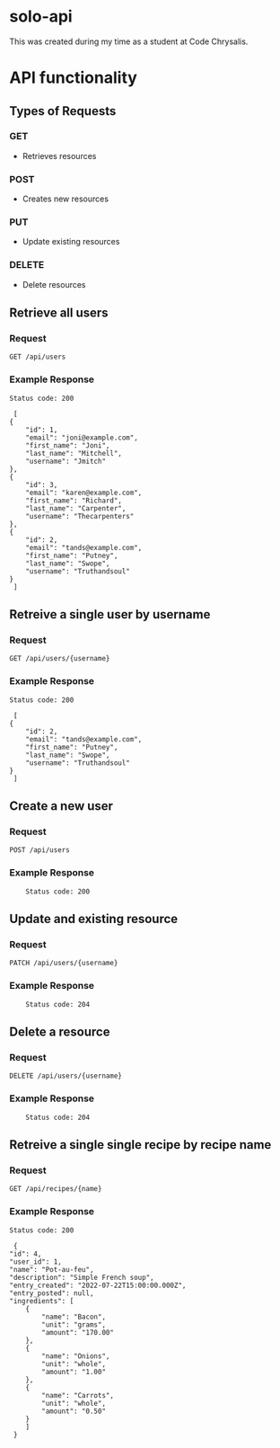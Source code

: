 # solo-api

This was created during my time as a student at Code Chrysalis.

# API functionality

## Types of Requests
### GET
- Retrieves resources
### POST
- Creates new resources
### PUT
- Update existing resources
### DELETE
- Delete resources

## Retrieve all users

### Request

`GET /api/users`

### Example Response

    Status code: 200

     [
    {
        "id": 1,
        "email": "joni@example.com",
        "first_name": "Joni",
        "last_name": "Mitchell",
        "username": "Jmitch"
    },
    {
        "id": 3,
        "email": "karen@example.com",
        "first_name": "Richard",
        "last_name": "Carpenter",
        "username": "Thecarpenters"
    },
    {
        "id": 2,
        "email": "tands@example.com",
        "first_name": "Putney",
        "last_name": "Swope",
        "username": "Truthandsoul"
    }
     ]



  

## Retreive a single user by username
### Request

`GET /api/users/{username}`

### Example Response

    Status code: 200

     [
    {
        "id": 2,
        "email": "tands@example.com",
        "first_name": "Putney",
        "last_name": "Swope",
        "username": "Truthandsoul"
    }
     ]

  

## Create a new user

### Request

`POST /api/users`

### Example Response

        Status code: 200


## Update and existing resource

### Request

`PATCH /api/users/{username}`

### Example Response

        Status code: 204


## Delete a resource

### Request

`DELETE /api/users/{username}`

### Example Response

        Status code: 204

## Retreive a single single recipe by recipe name
### Request

`GET /api/recipes/{name}`

### Example Response

    Status code: 200

     {
    "id": 4,
    "user_id": 1,
    "name": "Pot-au-feu",
    "description": "Simple French soup",
    "entry_created": "2022-07-22T15:00:00.000Z",
    "entry_posted": null,
    "ingredients": [
        {
            "name": "Bacon",
            "unit": "grams",
            "amount": "170.00"
        },
        {
            "name": "Onions",
            "unit": "whole",
            "amount": "1.00"
        },
        {
            "name": "Carrots",
            "unit": "whole",
            "amount": "0.50"
        }
        ]
     }
